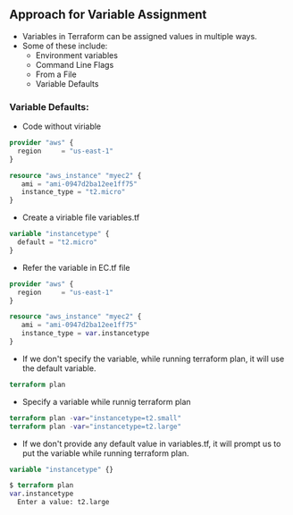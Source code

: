 
## Approach for Variable Assignment
* Variables in Terraform can be assigned values in multiple ways.
* Some of these include:
    * Environment variables
    * Command Line Flags
    * From a File
    * Variable Defaults


### Variable Defaults:
* Code without viriable
```tf
provider "aws" {
  region     = "us-east-1"
}

resource "aws_instance" "myec2" {
   ami = "ami-0947d2ba12ee1ff75"
   instance_type = "t2.micro"
}
```
* Create a viriable file variables.tf
```tf
variable "instancetype" {
  default = "t2.micro"
}
```
* Refer the variable in EC.tf file
```tf
provider "aws" {
  region     = "us-east-1"
}

resource "aws_instance" "myec2" {
   ami = "ami-0947d2ba12ee1ff75"
   instance_type = var.instancetype
}
```
* If we don't specify the variable, while running terraform plan, it will use the default variable.
```tf
terraform plan
```
* Specify a variable while runnig terraform plan
```tf
terraform plan -var="instancetype=t2.small"
terraform plan -var="instancetype=t2.large"
```

* If we don't provide any default value in variables.tf, it will prompt us to put the variable while running terraform plan.
```tf
variable "instancetype" {}
```

```tf
$ terraform plan
var.instancetype
  Enter a value: t2.large
```